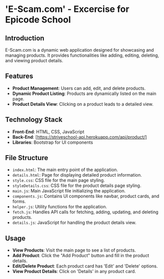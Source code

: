 # 'E-Scam.com' - Excercise for Epicode School

## Introduction
E-Scam.com is a dynamic web application designed for showcasing and managing products. It provides functionalities like adding, editing, deleting, and viewing product details.

## Features
- **Product Management**: Users can add, edit, and delete products.
- **Dynamic Product Listing**: Products are dynamically listed on the main page.
- **Product Details View**: Clicking on a product leads to a detailed view.

## Technology Stack
- **Front-End**: HTML, CSS, JavaScript
- **Back-End**: [https://striveschool-api.herokuapp.com/api/product/]
- **Libraries**: Bootstrap for UI components

## File Structure
- `index.html`: The main entry point of the application.
- `details.html`: Page for displaying detailed product information.
- `style.css`: CSS file for the main page styling.
- `styleDetails.css`: CSS file for the product details page styling.
- `main.js`: Main JavaScript file initializing the application.
- `components.js`: Contains UI components like navbar, product cards, and forms.
- `helper.js`: Utility functions for the application.
- `fetch.js`: Handles API calls for fetching, adding, updating, and deleting products.
- `details.js`: JavaScript for handling the product details view.

## Usage
- **View Products**: Visit the main page to see a list of products.
- **Add Product**: Click the "Add Product" button and fill in the product details.
- **Edit/Delete Product**: Each product card has 'Edit' and 'Delete' options.
- **View Product Details**: Click on 'Details' in any product card.
